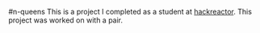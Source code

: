#n-queens
This is a project I completed as a student at [hackreactor](http://hackreactor.com). This project was worked on with a pair.